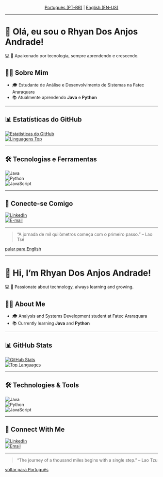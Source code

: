<p align="center">
  <a href="#pt-br">Português (PT-BR)</a> |
  <a href="#en-us">English (EN-US)</a>
</p>

---

<a name="pt-br"></a>
# 👋 Olá, eu sou o Rhyan Dos Anjos Andrade!

💻 🚀 Apaixonado por tecnologia, sempre aprendendo e crescendo.

## 🧑‍💻 Sobre Mim

- 🎓 Estudante de Análise e Desenvolvimento de Sistemas na Fatec Araraquara  
- 📚 Atualmente aprendendo **Java** e **Python**  

---

## 📊 Estatísticas do GitHub

[![Estatísticas do GitHub](https://github-readme-stats.vercel.app/api?username=Rhyan121121&show_icons=true&theme=dracula)](https://github.com/Rhyan121121)  
[![Linguagens Top](https://github-readme-stats.vercel.app/api/top-langs/?username=Rhyan121121&layout=compact&theme=dracula)](https://github.com/Rhyan121121)

---

## 🛠️ Tecnologias e Ferramentas

![Java](https://img.shields.io/badge/Java-007396?style=for-the-badge&logo=java&logoColor=white)  
![Python](https://img.shields.io/badge/Python-3670A0?style=for-the-badge&logo=python&logoColor=ffdd54)  
![JavaScript](https://img.shields.io/badge/JavaScript-F7DF1E?style=for-the-badge&logo=javascript&logoColor=black)  

---

## 🔗 Conecte-se Comigo

[![LinkedIn](https://img.shields.io/badge/LinkedIn-0077B5?style=for-the-badge&logo=linkedin&logoColor=white)](https://linkedin.com/in/rhyan-dos-anjos-andrade/)  
[![E-mail](https://img.shields.io/badge/Gmail-D14836?style=for-the-badge&logo=gmail&logoColor=white)](mailto:rhyanaa1211@gmail.com)

---

> “A jornada de mil quilômetros começa com o primeiro passo.” – Lao Tsé

[pular para English](#en-us)

---

<a name="en-us"></a>
# 👋 Hi, I’m Rhyan Dos Anjos Andrade!

💻 🚀 Passionate about technology, always learning and growing.

## 🧑‍💻 About Me

- 🎓 Analysis and Systems Development student at Fatec Araraquara  
- 📚 Currently learning **Java** and **Python**  

---

## 📊 GitHub Stats

[![GitHub Stats](https://github-readme-stats.vercel.app/api?username=Rhyan121121&show_icons=true&theme=dracula)](https://github.com/Rhyan121121)  
[![Top Languages](https://github-readme-stats.vercel.app/api/top-langs/?username=Rhyan121121&layout=compact&theme=dracula)](https://github.com/Rhyan121121)

---

## 🛠️ Technologies & Tools

![Java](https://img.shields.io/badge/Java-007396?style=for-the-badge&logo=java&logoColor=white)  
![Python](https://img.shields.io/badge/Python-3670A0?style=for-the-badge&logo=python&logoColor=ffdd54)  
![JavaScript](https://img.shields.io/badge/JavaScript-F7DF1E?style=for-the-badge&logo=javascript&logoColor=black)  

---

## 🔗 Connect With Me

[![LinkedIn](https://img.shields.io/badge/LinkedIn-0077B5?style=for-the-badge&logo=linkedin&logoColor=white)](https://linkedin.com/in/rhyan-dos-anjos-andrade/)  
[![Email](https://img.shields.io/badge/Email-D14836?style=for-the-badge&logo=gmail&logoColor=white)](mailto:rhyanaa1211@gmail.com)

---

> “The journey of a thousand miles begins with a single step.” – Lao Tzu

[voltar para Português](#pt-br)

